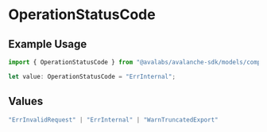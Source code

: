 # OperationStatusCode

## Example Usage

```typescript
import { OperationStatusCode } from "@avalabs/avalanche-sdk/models/components";

let value: OperationStatusCode = "ErrInternal";
```

## Values

```typescript
"ErrInvalidRequest" | "ErrInternal" | "WarnTruncatedExport"
```